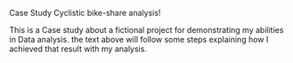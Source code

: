 Case Study Cyclistic bike-share analysis!



This is a Case study about a fictional project for demonstrating my abilities in Data analysis. the text above will follow some steps explaining how I achieved that result with my analysis.

